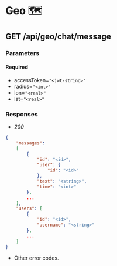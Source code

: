 # Geo 🗺

## GET /api/geo/chat/message

### Parameters
#### Required
- accessToken=`"<jwt-string>"`
- radius=`"<int>"`
- lon=`"<real>"`
- lat=`"<real>"`

### Responses
- *200*
```json
{
    "messages": 
    [
        {
            "id": "<id>",
            "user": {
                "id": "<id>"
            },
            "text": "<string>",
            "time": "<int>"
        },
        ...
    ],
    "users": [
        {
            "id": "<id>",
            "username": "<string>"
        },
        ...
    ]
}
```
- Other error codes.